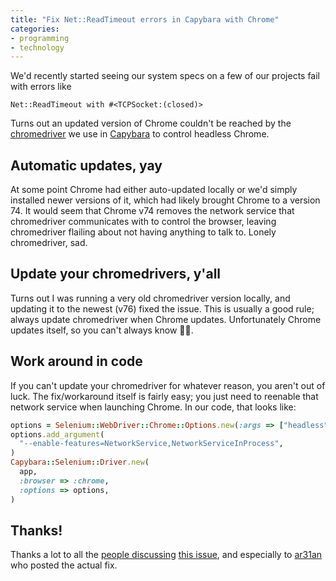 ```yaml
---
title: "Fix Net::ReadTimeout errors in Capybara with Chrome"
categories:
- programming
- technology
---
```


We'd recently started seeing our system specs on a few of our projects fail with errors like

    Net::ReadTimeout with #<TCPSocket:(closed)>

Turns out an updated version of Chrome couldn't be reached by the [chromedriver](https://sites.google.com/a/chromium.org/chromedriver/) we use in [Capybara](http://teamcapybara.github.io/capybara/) to control headless Chrome.

<!--more-->

## Automatic updates, yay

At some point Chrome had either auto-updated locally or we'd simply installed newer versions of it, which had likely brought Chrome to a version 74. It would seem that Chrome v74 removes the network service that chromedriver communicates with to control the browser, leaving chromedriver flailing about not having anything to talk to. Lonely chromedriver, sad.

## Update your chromedrivers, y'all

Turns out I was running a very old chromedriver version locally, and updating it to the newest (v76) fixed the issue. This is usually a good rule; always update chromedriver when Chrome updates. Unfortunately Chrome updates itself, so you can't always know 🤷‍♂️.

## Work around in code

If you can't update your chromedriver for whatever reason, you aren't out of luck. The fix/workaround itself is fairly easy; you just need to reenable that network service when launching Chrome. In our code, that looks like:

```ruby
options = Selenium::WebDriver::Chrome::Options.new(:args => ["headless"])
options.add_argument(
  "--enable-features=NetworkService,NetworkServiceInProcess",
)
Capybara::Selenium::Driver.new(
  app,
  :browser => :chrome,
  :options => options,
)
```

## Thanks!

Thanks a lot to all the [people discussing](https://github.com/teamcapybara/capybara/issues/2181) [this issue](https://bugs.chromium.org/p/chromedriver/issues/detail?id=2897#c4), and especially to [ar31an](https://github.com/ar31an) who posted the actual fix.
